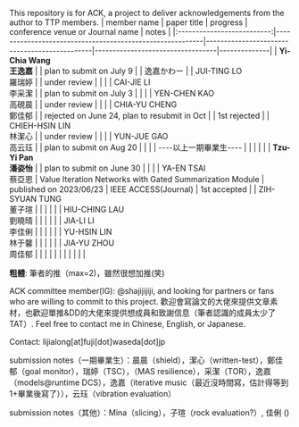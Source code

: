 This repository is for ACK, a project to deliver acknowledgements from the author to TTP members.
|         member name        | paper title                                              | progress                                     | conference venue or Journal name | notes        |
|:--------------------------:|----------------------------------------------------------|----------------------------------------------|----------------------------------|--------------|
| **Yi-Chia Wang<br>王逸嘉** |                                                          | plan to submit on July 9                     |                                  | 逸嘉かわー   |
|    JUI-TING LO<br>羅瑞婷   |                                                          | under review                                 |                                  |              |
|    CAI-JIE LI<br>李采潔    |                                                          | plan to submit on July 3                     |                                  |              |
|   YEN-CHEN KAO<br>高硯晨   |                                                          | under review                                 |                                  |              |
|   CHIA-YU CHENG<br>鄭佳郁  |                                                          | rejected on June 24, plan to resubmit in Oct |                                  | 1st rejected |
|  CHIEH-HSIN LIN<br>林潔心  |                                                          | under review                                 |                                  |              |
|    YUN-JUE GAO<br>高云珏   |                                                          | plan to submit on Aug 20                     |                                  |              |
|   ----以上一期畢業生----   |                                                          |                                              |                                  |              |
|  **Tzu-Yi Pan<br>潘姿怡**  |                                                          | plan to submit on June 30                    |                                  |              |
|    YA-EN TSAI<br>蔡亞恩    | Value Iteration Networks with Gated Summarization Module | published on 2023/06/23                      | IEEE ACCESS(Journal)              | 1st accepted |
|  ZIH-SYUAN TUNG<br>董子瑄  |                                                          |                                              |                                  |              |
|   HIU-CHING LAU<br>劉曉晴  |                                                          |                                              |                                  |              |
|     JIA-LI LI<br>李佳俐    |                                                          |                                              |                                  |              |
|    YU-HSIN LIN<br>林于馨   |                                                          |                                              |                                  |              |
|    JIA-YU ZHOU<br>周佳郁   |                                                          |                                              |                                  |              |
|                            |                                                          |                                              |                                  |              |


**粗體**: 筆者的推（max=2)，雖然很想加推(笑)

ACK committee member(IG): @shajijijiji, and looking for partners or fans who are willing to commit to this project. 歡迎會寫論文的大佬來提供文章素材，也歡迎單推&DD的大佬來提供想成員和致謝信息（筆者認識的成員太少了TAT）. Feel free to contact me in Chinese, English, or Japanese.

Contact: lijialong[at]fuji[dot]waseda[dot]jp

submission notes（一期畢業生）：晨晨（shield），潔心（written-test），鄭佳郁（goal monitor），瑞婷（TSC），（MAS resilience），采潔（TOR），逸嘉（models@runtime DCS），逸嘉（iterative music（最近沒時間寫，估計得等到1+畢業後寫了）），云珏（vibration evaluation）

submission notes（其他）：Mina（slicing），子瑄（rock evaluation?）, 佳俐 ()
